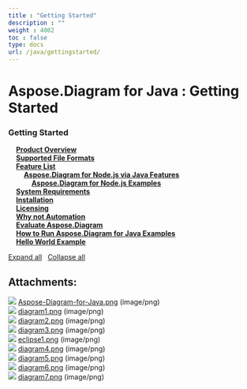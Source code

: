 ```yaml
---
title : "Getting Started" 
description : "" 
weight : 4002 
toc : false
type: docs
url: /java/gettingstarted/
---
```


# Aspose.Diagram for Java : Getting Started


### Getting Started

&nbsp;&nbsp;&nbsp;&nbsp;[**Product Overview**](https://docs2.aspose.com/diagram/java/gettingstarted/product+overview)    
&nbsp;&nbsp;&nbsp;&nbsp;[**Supported File Formats**](https://docs2.aspose.com/diagram/java/gettingstarted/supported+file+formats)    
&nbsp;&nbsp;&nbsp;&nbsp;[**Feature List**](https://docs2.aspose.com/diagram/java/gettingstarted/featurelist/)    
&nbsp;&nbsp;&nbsp;&nbsp;&nbsp;&nbsp;&nbsp;&nbsp;[**Aspose.Diagram for Node.js via Java Features**](https://docs2.aspose.com/diagram/java/gettingstarted/featurelist/nodejsviajava/)    
&nbsp;&nbsp;&nbsp;&nbsp;&nbsp;&nbsp;&nbsp;&nbsp;&nbsp;&nbsp;&nbsp;&nbsp;[**Aspose.Diagram for Node.js Examples**](https://docs2.aspose.com/diagram/java/gettingstarted/featurelist/nodejsviajava/aspose.diagram+for+node.js+examples)    
&nbsp;&nbsp;&nbsp;&nbsp;[**System Requirements**](https://docs2.aspose.com/diagram/java/gettingstarted/system+requirements)    
&nbsp;&nbsp;&nbsp;&nbsp;[**Installation**](https://docs2.aspose.com/diagram/java/gettingstarted/installation)    
&nbsp;&nbsp;&nbsp;&nbsp;[**Licensing**](https://docs2.aspose.com/diagram/java/gettingstarted/licensing)    
&nbsp;&nbsp;&nbsp;&nbsp;[**Why not Automation**](https://docs2.aspose.com/diagram/java/gettingstarted/why+not+automation)    
&nbsp;&nbsp;&nbsp;&nbsp;[**Evaluate Aspose.Diagram**](https://docs2.aspose.com/diagram/java/gettingstarted/evaluate+aspose.diagram)    
&nbsp;&nbsp;&nbsp;&nbsp;[**How to Run Aspose.Diagram for Java Examples**](https://docs2.aspose.com/diagram/java/gettingstarted/how+to+run+aspose.diagram+for+java+examples)    
&nbsp;&nbsp;&nbsp;&nbsp;[**Hello World Example**](https://docs2.aspose.com/diagram/java/gettingstarted/hello+world+example)    

[Expand all](#)   [Collapse all](#)

           

## Attachments:

![](https://docs2.aspose.com/diagram/java/images/icons/bullet_blue.gif) [Aspose-Diagram-for-Java.png](https://docs2.aspose.com/diagram/java/attachments/18612663/18808862.png) (image/png)  
![](https://docs2.aspose.com/diagram/java/images/icons/bullet_blue.gif) [diagram1.png](https://docs2.aspose.com/diagram/java/attachments/18612663/18808875.png) (image/png)  
![](https://docs2.aspose.com/diagram/java/images/icons/bullet_blue.gif) [diagram2.png](https://docs2.aspose.com/diagram/java/attachments/18612663/18808874.png) (image/png)  
![](https://docs2.aspose.com/diagram/java/images/icons/bullet_blue.gif) [diagram3.png](https://docs2.aspose.com/diagram/java/attachments/18612663/18808873.png) (image/png)  
![](https://docs2.aspose.com/diagram/java/images/icons/bullet_blue.gif) [eclipse1.png](https://docs2.aspose.com/diagram/java/attachments/18612663/18808872.png) (image/png)  
![](https://docs2.aspose.com/diagram/java/images/icons/bullet_blue.gif) [diagram4.png](https://docs2.aspose.com/diagram/java/attachments/18612663/18808928.png) (image/png)  
![](https://docs2.aspose.com/diagram/java/images/icons/bullet_blue.gif) [diagram5.png](https://docs2.aspose.com/diagram/java/attachments/18612663/18808929.png) (image/png)  
![](https://docs2.aspose.com/diagram/java/images/icons/bullet_blue.gif) [diagram6.png](https://docs2.aspose.com/diagram/java/attachments/18612663/18808930.png) (image/png)  
![](https://docs2.aspose.com/diagram/java/images/icons/bullet_blue.gif) [diagram7.png](https://docs2.aspose.com/diagram/java/attachments/18612663/18808931.png) (image/png)  

